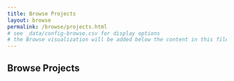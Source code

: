 ```yaml
---
title: Browse Projects
layout: browse
permalink: /browse/projects.html
# see _data/config-browse.csv for display options
# the Browse visualization will be added below the content in this file
---
```


## Browse Projects

